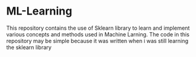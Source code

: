 # ML-Learning
This repository contains the use of Sklearn library to learn and implement various concepts and methods used in Machine Larning.
The code in this repository may be simple because it was written when i was still learning the sklearn library
